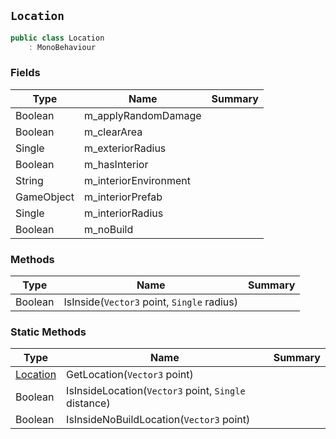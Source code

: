 ## `Location`

```csharp
public class Location
    : MonoBehaviour

```

### Fields

| Type | Name | Summary | 
| --- | --- | --- | 
| Boolean | m_applyRandomDamage |  | 
| Boolean | m_clearArea |  | 
| Single | m_exteriorRadius |  | 
| Boolean | m_hasInterior |  | 
| String | m_interiorEnvironment |  | 
| GameObject | m_interiorPrefab |  | 
| Single | m_interiorRadius |  | 
| Boolean | m_noBuild |  | 


### Methods

| Type | Name | Summary | 
| --- | --- | --- | 
| Boolean | IsInside(`Vector3` point, `Single` radius) |  | 


### Static Methods

| Type | Name | Summary | 
| --- | --- | --- | 
| [Location](./Location.md) | GetLocation(`Vector3` point) |  | 
| Boolean | IsInsideLocation(`Vector3` point, `Single` distance) |  | 
| Boolean | IsInsideNoBuildLocation(`Vector3` point) |  | 


